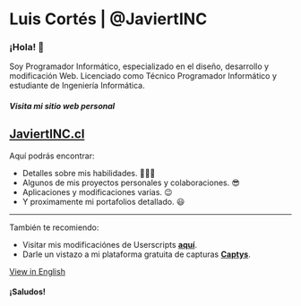 # Luis Cortés | @JaviertINC
### ¡Hola! 👋

Soy Programador Informático, especializado en el diseño, desarrollo y modificación Web. Licenciado como Técnico Programador Informático y estudiante de Ingeniería Informática.

##### Visita mi sitio web personal
## **[JaviertINC.cl](https://javiertinc.cl)**
Aquí podrás encontrar:
- Detalles sobre mis habilidades. 👨🏻‍💻
- Algunos de mis proyectos personales y colaboraciones. 😎
- Aplicaciones y modificaciones varias. 😉
- Y proximamente mi portafolios detallado. 😃

---
También te recomiendo:
- Visitar mis modificaciónes de Userscripts **[aquí](https://javiertinc.cl/userscripts)**.
- Darle un vistazo a mi plataforma gratuita de capturas **[Captys](https://javiertinc.cl/captys)**.

[View in English](README_es.md)

#### ¡Saludos!
